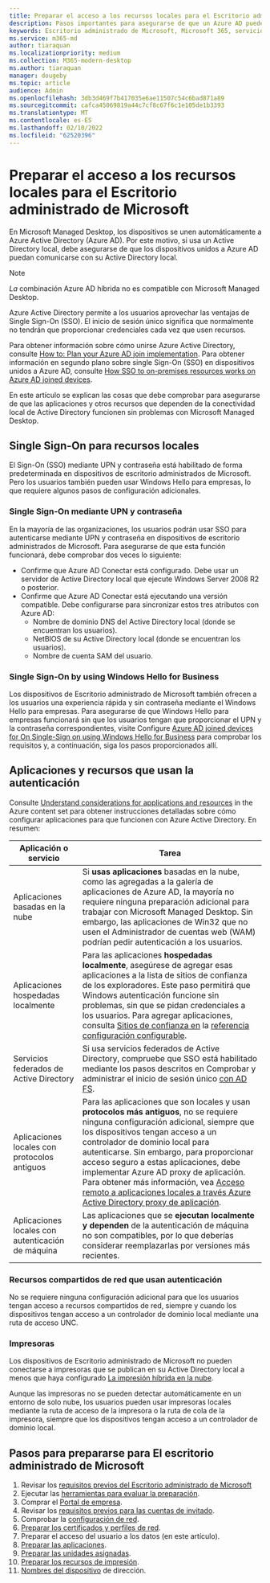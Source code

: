 ```yaml
---
title: Preparar el acceso a los recursos locales para el Escritorio administrado de Microsoft
description: Pasos importantes para asegurarse de que un Azure AD puede comunicarse con AD local para proporcionar autenticación
keywords: Escritorio administrado de Microsoft, Microsoft 365, servicio, documentación
ms.service: m365-md
author: tiaraquan
ms.localizationpriority: medium
ms.collection: M365-modern-desktop
ms.author: tiaraquan
manager: dougeby
ms.topic: article
audience: Admin
ms.openlocfilehash: 3db3d469f7b417035e6ae11507c54c6bad871a89
ms.sourcegitcommit: cafca45069819a44c7cf8c67f6c1e105de1b3393
ms.translationtype: MT
ms.contentlocale: es-ES
ms.lasthandoff: 02/10/2022
ms.locfileid: "62520396"
---
```

# <a name="prepare-on-premises-resources-access-for-microsoft-managed-desktop"></a>Preparar el acceso a los recursos locales para el Escritorio administrado de Microsoft

En Microsoft Managed Desktop, los dispositivos se unen automáticamente a Azure Active Directory (Azure AD). Por este motivo, si usa un Active Directory local, debe asegurarse de que los dispositivos unidos a Azure AD puedan comunicarse con su Active Directory local.

> [!NOTE]  
> *La* combinación Azure AD híbrida no es compatible con Microsoft Managed Desktop.

Azure Active Directory permite a los usuarios aprovechar las ventajas de Single Sign-On (SSO). El inicio de sesión único significa que normalmente no tendrán que proporcionar credenciales cada vez que usen recursos.

Para obtener información sobre cómo unirse Azure Active Directory, consulte [How to: Plan your Azure AD join implementation](/azure/active-directory/devices/azureadjoin-plan). Para obtener información en segundo plano sobre single Sign-On (SSO) en dispositivos unidos a Azure AD, consulte [How SSO to on-premises resources works on Azure AD joined devices](/azure/active-directory/devices/azuread-join-sso#how-it-works).

En este artículo se explican las cosas que debe comprobar para asegurarse de que las aplicaciones y otros recursos que dependen de la conectividad local de Active Directory funcionen sin problemas con Microsoft Managed Desktop.

## <a name="single-sign-on-for-on-premises-resources"></a>Single Sign-On para recursos locales

El Sign-On (SSO) mediante UPN y contraseña está habilitado de forma predeterminada en dispositivos de escritorio administrados de Microsoft. Pero los usuarios también pueden usar Windows Hello para empresas, lo que requiere algunos pasos de configuración adicionales.

### <a name="single-sign-on-by-using-upn-and-password"></a>Single Sign-On mediante UPN y contraseña

En la mayoría de las organizaciones, los usuarios podrán usar SSO para autenticarse mediante UPN y contraseña en dispositivos de escritorio administrados de Microsoft. Para asegurarse de que esta función funcionará, debe comprobar dos veces lo siguiente:

- Confirme que Azure AD Conectar está configurado. Debe usar un servidor de Active Directory local que ejecute Windows Server 2008 R2 o posterior.
- Confirme que Azure AD Conectar está ejecutando una versión compatible. Debe configurarse para sincronizar estos tres atributos con Azure AD:
    - Nombre de dominio DNS del Active Directory local (donde se encuentran los usuarios).
    - NetBIOS de su Active Directory local (donde se encuentran los usuarios).
    - Nombre de cuenta SAM del usuario.

### <a name="single-sign-on-by-using-windows-hello-for-business"></a>Single Sign-On by using Windows Hello for Business

Los dispositivos de Escritorio administrado de Microsoft también ofrecen a los usuarios una experiencia rápida y sin contraseña mediante el Windows Hello para empresas. Para asegurarse de que Windows Hello para empresas funcionará sin que los usuarios tengan que proporcionar el UPN y la contraseña correspondientes, visite Configure [Azure AD joined devices for On Single-Sign on using Windows Hello for Business](/windows/security/identity-protection/hello-for-business/hello-hybrid-aadj-sso-base) para comprobar los requisitos y, a continuación, siga los pasos proporcionados allí.

## <a name="apps-and-resources-that-use-authentication"></a>Aplicaciones y recursos que usan la autenticación

Consulte [Understand considerations for applications and resources](/azure/active-directory/devices/azureadjoin-plan#understand-considerations-for-applications-and-resources) in the Azure content set para obtener instrucciones detalladas sobre cómo configurar aplicaciones para que funcionen con Azure Active Directory. En resumen:

| Aplicación o servicio | Tarea |
| ------ | ------ |
| Aplicaciones basadas en la nube | Si **usas aplicaciones** basadas en la nube, como las agregadas a la galería de aplicaciones de Azure AD, la mayoría no requiere ninguna preparación adicional para trabajar con Microsoft Managed Desktop. Sin embargo, las aplicaciones de Win32 que no usen el Administrador de cuentas web (WAM) podrían pedir autenticación a los usuarios. |
| Aplicaciones hospedadas localmente | Para las aplicaciones **hospedadas localmente**, asegúrese de agregar esas aplicaciones a la lista de sitios de confianza de los exploradores. Este paso permitirá que Windows autenticación funcione sin problemas, sin que se pidan credenciales a los usuarios. Para agregar aplicaciones, consulta [Sitios de confianza en](../working-with-managed-desktop/config-setting-ref.md#trusted-sites) la [referencia configuración configurable](../working-with-managed-desktop/config-setting-ref.md). |
| Servicios federados de Active Directory | Si usa servicios federados de Active Directory, compruebe que SSO está habilitado mediante los pasos descritos en Comprobar y administrar el inicio de sesión único [con AD FS](/previous-versions/azure/azure-services/jj151809(v=azure.100)). |
| Aplicaciones locales con protocolos antiguos | Para las aplicaciones que son locales y usan **protocolos más antiguos**, no se requiere ninguna configuración adicional, siempre que los dispositivos tengan acceso a un controlador de dominio local para autenticarse. Sin embargo, para proporcionar acceso seguro a estas aplicaciones, debe implementar Azure AD proxy de aplicación. Para obtener más información, vea [Acceso remoto a aplicaciones locales a través Azure Active Directory proxy de aplicación](/azure/active-directory/manage-apps/application-proxy). |
| Aplicaciones locales con autenticación de máquina | Las aplicaciones que se **ejecutan localmente y dependen** de la autenticación de máquina no son compatibles, por lo que deberías considerar reemplazarlas por versiones más recientes. |

### <a name="network-shares-that-use-authentication"></a>Recursos compartidos de red que usan autenticación

No se requiere ninguna configuración adicional para que los usuarios tengan acceso a recursos compartidos de red, siempre y cuando los dispositivos tengan acceso a un controlador de dominio local mediante una ruta de acceso UNC.

### <a name="printers"></a>Impresoras

Los dispositivos de Escritorio administrado de Microsoft no pueden conectarse a impresoras que se publican en su Active Directory local a menos que haya configurado [La impresión híbrida en la nube](/windows-server/administration/hybrid-cloud-print/hybrid-cloud-print-deploy).

Aunque las impresoras no se pueden detectar automáticamente en un entorno de solo nube, los usuarios pueden usar impresoras locales mediante la ruta de acceso de la impresora o la ruta de cola de la impresora, siempre que los dispositivos tengan acceso a un controlador de dominio local.

<!--add fuller material on printers when available-->
## <a name="steps-to-get-ready-for-microsoft-managed-desktop"></a>Pasos para prepararse para El escritorio administrado de Microsoft

1. Revisar los [requisitos previos del Escritorio administrado de Microsoft](prerequisites.md)
1. Ejecutar las [herramientas para evaluar la preparación](readiness-assessment-tool.md).
1. Comprar el [Portal de empresa](../get-started/company-portal.md).
1. Revisar los [requisitos previos para las cuentas de invitado](guest-accounts.md).
1. Comprobar la [configuración de red](network.md).
1. [Preparar los certificados y perfiles de red](certs-wifi-lan.md).
1. Preparar el acceso del usuario a los datos (en este artículo).
1. [Preparar las aplicaciones](apps.md).
1. [Preparar las unidades asignadas](mapped-drives.md).
1. [Preparar los recursos de impresión](printing.md).
1. [Nombres del dispositivo](address-device-names.md) de dirección.
